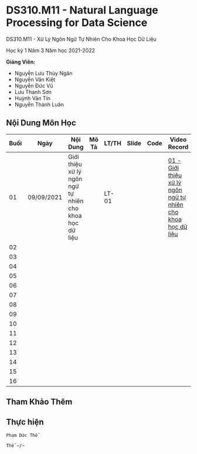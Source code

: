# DS310.M11 - Natural Language Processing for Data Science



DS310.M11 - Xử Lý Ngôn Ngữ Tự Nhiên Cho Khoa Học Dữ Liệu 


Học kỳ 1 Năm 3 Năm học 2021-2022 

**Giảng Viên:** 
- Nguyễn Lưu Thùy Ngân
- Nguyễn Văn Kiệt
- Nguyễn Đức Vũ
- Lưu Thanh Sơn
- Huỳnh Văn Tín
- Nguyễn Thành Luân

## Nội Dung Môn Học

| Buổi | Ngày | Nội Dung | Mô Tả | LT/TH | Slide | Code | Video Record |
| ----- | ----- | ----- | ----- | ----- | ----- | ----- | ----- |
| 01 | 09/09/2021 | Giới thiệu xử lý ngôn ngữ tự nhiên cho khoa học dữ liệu |  | LT-01 |  |  | [01 - Giới thiệu xử lý ngôn ngữ tự nhiên cho khoa học dữ liệu](https://youtu.be/d_rMqaJR1_I) |
| 02 |  |  |  |  |  |  |  |
| 03 |  |  |  |  |  |  |  |
| 04 |  |  |  |  |  |  |  |
| 05 |  |  |  |  |  |  |  |
| 06 |  |  |  |  |  |  |  |
| 07 |  |  |  |  |  |  |  |
| 08 |  |  |  |  |  |  |  |
| 09 |  |  |  |  |  |  |  |
| 10 |  |  |  |  |  |  |  |
| 11 |  |  |  |  |  |  |  |
| 12 |  |  |  |  |  |  |  |
| 13 |  |  |  |  |  |  |  |
| 14 |  |  |  |  |  |  |  |
| 15 |  |  |  |  |  |  |  |
| 16 |  |  |  |  |  |  |  |




## Tham Khảo Thêm




## Thực hiện

```
Phạm Đức Thể

Thể ~/~
```
